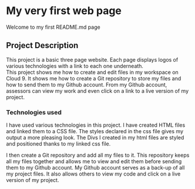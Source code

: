 # My very first web page
Welcome to my first README.md page

## Project Description
This project is a basic three page website. Each page displays logos of various technologies with a link to each one underneath.  
This project shows me how to create and edit files in my workspace on Cloud 9. It shows me how to create a Git repository to store my files and how to send them to my Github account. From my Github account, assessors can view my work and even click on a link to a live version of my project.

### Technologies used
I have used various technologies in this project. I have created HTML files and linked them to a CSS file.  The styles declared in the css file gives my output a more pleasing look. The Divs I created in my html files are styled and positioned thanks to my linked css file.

I then create a Git repository and add all my files to it. This repository keeps all my files together and allows me to view and edit them before sending them to my Github account.  My Github account serves as a back-up of all my project files. It also allows others to view my code and click on a live version of my project.